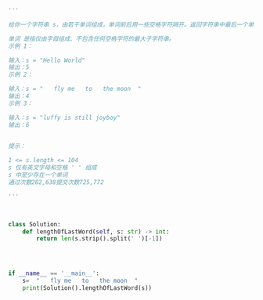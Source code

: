 
<BlogInfo id="927" title="23.最后一个单词的长度" author="白日梦想猿" pv=0 read_times=0 pre_cost_time=0分26秒 category="leetcode" tag_list="['leetcode']" create_time="2022.02.07 19:56:28" update_time="2022.02.07 20:01:45" />

```python
'''

给你一个字符串 s，由若干单词组成，单词前后用一些空格字符隔开。返回字符串中最后一个单词的长度。

单词 是指仅由字母组成、不包含任何空格字符的最大子字符串。
示例 1：

输入：s = "Hello World"
输出：5
示例 2：

输入：s = "   fly me   to   the moon  "
输出：4
示例 3：

输入：s = "luffy is still joyboy"
输出：6
 

提示：

1 <= s.length <= 104
s 仅有英文字母和空格 ' ' 组成
s 中至少存在一个单词
通过次数282,638提交次数725,772

'''



class Solution:
    def lengthOfLastWord(self, s: str) -> int:
        return len(s.strip().split(' ')[-1])




if __name__ == '__main__':
    s=  "   fly me   to   the moon  "
    print(Solution().lengthOfLastWord(s))





```
